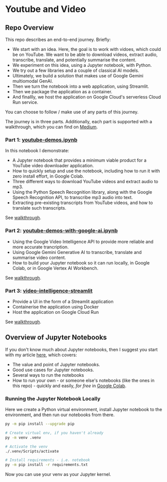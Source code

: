 # Youtube and Video

## Repo Overview

This repo describes an end-to-end journey. Briefly:

- We start with an idea. Here, the goal is to work with vidoes, which could be on YouTube. We want to be able to download videos, extract audio, transcribe, translate, and potentially summarise the content.
- We experiment on this idea, using a Jupyter notebook, with Python.
- We try out a few libraries and a couple of classical AI models. 
- Ultimately, we build a solution that makes use of Google Gemini multiomodal GenAI.
- Then we turn the notebook into a web application, using Streamlit.
- Then we package the application as a container.
- And finallly, we host the application on Google Cloud's serverless Cloud Run service.

You can choose to follow / make use of any parts of this journey.

The journey is in three parts. Additionally, each part is supported with a walkthrough, which you can find on [Medium](https://medium.com/python-in-plain-english/downloading-youtube-videos-extracting-audio-and-generating-transcripts-with-python-and-jupyter-c3068f82bbe0).

### Part 1: [youtube-demos.ipynb](src/notebooks/youtube-demos.ipynb)

In this notebook I demonstrate:

- A Jupyter notebook that provides a minimum viable product for a YouTube video downloader application.
- How to quickly setup and use the notebook, including how to run it with zero install effort, in Google Colab.
- Three different ways to download YouTube videos and extract audio to mp3.
- Using the Python Speech Recognition library, along with the Google Speech Recognition API, to transcribe mp3 audio into text.
- Extracting pre-existing transcripts from YouTube videos, and how to translate such transcripts.

See [walkthrough](https://medium.com/python-in-plain-english/downloading-youtube-videos-extracting-audio-and-generating-transcripts-with-python-and-jupyter-c3068f82bbe0).

### Part 2: [youtube-demos-with-google-ai.ipynb](src/notebooks/youtube-demos-with-google-ai.ipynb)

- Using the Google Video Intelligence API to provide more reliable and more accurate trancription.
- Using Google Gemini Generative AI to transcribe, translate and summarise video content.
- How to build your Jupyter notebook so it can run locally, in Google Colab, or in Google Vertex AI Workbench.

See [walkthrough](https://python.plainenglish.io/youtube-video-downloader-with-generative-ai-and-python-run-anywhere-transcribe-and-translate-dec2e593dd58).

### Part 3: [video-intelligence-streamlit](src/video-intelligence-streamlit/)

- Provide a UI in the form of a Streamlit application
- Containerise the application using Docker
- Host the application on Google Cloud Run

See [walkthrough](https://medium.com/google-cloud/running-ai-youtube-and-video-processing-as-a-python-streamlit-web-application-and-hosting-on-748aae8e54b4).

## Overview of Jupyter Notebooks

If you don't know much about Jupyter notebooks, then I suggest you start with my article [here](https://medium.com/python-in-plain-english/five-ways-to-run-jupyter-labs-and-notebooks-23209f71e5c0), which covers:

- The value and point of Jupyter notebooks.
- Good use cases for Jupyter notebooks.
- Several ways to run the notebooks
- How to run your own - or someone else's notebooks (like the ones in this repo) - quickly and easily, _for free_ in [Google Colab](https://colab.research.google.com/).

### Running the Jupyter Notebook Locally

Here we create a Python virtual environment, install Jupyter notebook to the environment, and then run our notebooks from there.

```bash
py -m pip install --upgrade pip

# Create virtual env, if you haven't already
py -m venv .venv

# Activate the venv
./.venv/Scripts/activate

# Install requirements - i.e. notebook
py -m pip install -r requirements.txt
```

Now you can use your venv as your Jupyter kernel.

